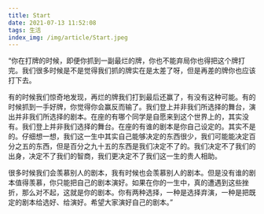```yaml
---
title: Start
date: 2021-07-13 11:52:08
tags: 生活
index_img: /img/article/Start.jpeg
---
```



“你在打牌的时候，即便你抓到一副最烂的牌，你也不能弃局你也得把这个牌打完。我们很多时候是不是觉得我们抓的牌实在是太差了呀，但是再差的牌你也应该打下去。

有的时候我们惊奇地发现，再烂的牌我们打到最后还赢了，有没有这种可能。有的时候抓到一手好牌，你觉得你会赢反而输了。我们登上并非我们所选择的舞台，演出并非我们所选择的剧本。在座的有哪个同学是自愿来到这个世界上的，其实没有。我们登上并非我们选择的舞台。在座的有谁的剧本是你自己设定的。其实不是的。仔细想一想，我们这一生中其实自己能够决定的东西很少，我们可能能决定百分之五的东西，但是百分之九十五的东西是我们决定不了的。我们决定不了我们的出身，决定不了我们的智商，我们更决定不了我们这一生的贵人相助。

很多时候我们会羡慕别人的剧本，我有时候也会羡慕别人的剧本。但是没有谁的剧本值得羡慕，你只能把自己的剧本演好。如果在你的一生中，真的遭遇到这些挫折，那么对不起，这就是你的剧本。你有两种选择，一种是选择弃演，一种是把既定的剧本给选好、给演好。希望大家演好自己的剧本。”
